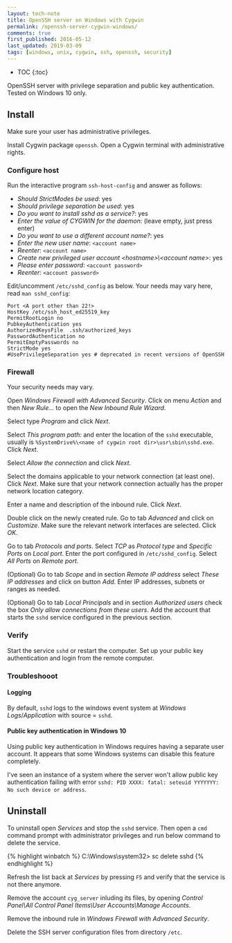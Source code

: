 ```yaml
---
layout: tech-note
title: OpenSSH server on Windows with Cygwin
permalink: /openssh-server-cygwin-windows/
comments: true
first_published: 2016-05-12
last_updated: 2019-03-09
tags: [windows, unix, cygwin, ssh, openssh, security]
---
```


* TOC
{:toc}

OpenSSH server with privilege separation and public key authentication. Tested
on Windows 10 only.

## Install

Make sure your user has administrative privileges.

Install Cygwin package `openssh`. Open a Cygwin terminal with administrative
rights.

### Configure host

Run the interactive program `ssh-host-config` and answer as follows:

- *Should StrictModes be used*: yes
- *Should privilege separation be used*: yes
- *Do you want to install sshd as a service?*: yes
- *Enter the value of CYGWIN for the daemon*: (leave empty, just press enter)
- *Do you want to use a different account name?*: yes
- *Enter the new user name*: `<account name>`
- *Reenter*: `<account name>`
- *Create new privileged user account \<hostname\>\\<account name\>*: yes
- *Please enter password*: `<account password>`
- *Reenter*: `<account password>`

Edit/uncomment `/etc/sshd_config` as below. Your needs may vary here, read `man
sshd_config`:

    Port <A port other than 22!>
    HostKey /etc/ssh_host_ed25519_key
    PermitRootLogin no
    PubkeyAuthentication yes
    AuthorizedKeysFile  .ssh/authorized_keys
    PasswordAuthentication no
    PermitEmptyPasswords no
    StrictMode yes
    #UsePrivilegeSeparation yes # deprecated in recent versions of OpenSSH

### Firewall

Your security needs may vary.

Open *Windows Firewall with Advanced Security*. Click on menu *Action* and then
*New Rule...* to open the *New Inbound Rule Wizard*.

Select type *Program* and click *Next*.

Select *This program path:* and enter the location of the `sshd` executable,
usually is `%SystemDrive%\<name of cygwin root dir>\usr\sbin\sshd.exe`. Click
*Next*.

Select *Allow the connection* and click *Next*.

Select the domains applicable to your network connection (at least one). Click
*Next*. Make sure that your network connection actually has the proper network
location category.

Enter a name and description of the inbound rule. Click *Next*.

Double click on the newly created rule. Go to tab *Advanced* and click on
*Customize*. Make sure the relevant network interfaces are selected. Click
*OK*.

Go to tab *Protocols and ports*. Select *TCP* as *Protocol type* and *Specific
Ports* on *Local port*. Enter the port configured in `/etc/sshd_config`. Select
*All Ports* on *Remote port*.

(Optional) Go to tab *Scope* and in section *Remote IP address* select *These
IP addresses* and click on button *Add*. Enter IP addresses, subnets or ranges
as needed.

(Optional) Go to tab *Local Principals* and in section *Authorized users* check
the box *Only allow connections from these users*. Add the account that starts
the `sshd` service configured in the previous section.

### Verify

Start the service `sshd` or restart the computer. Set up your public key
authentication and login from the remote computer.

### Troubleshooot

#### Logging

By default, `sshd` logs to the windows event system at _Windows
Logs_/_Application_ with source = `sshd`.

#### Public key authentication in Windows 10 

Using public key authentication in Windows requires having a separate user account. It appears that some Windows systems can disable this feature completely.

I've seen an instance of a system where the server won't allow public key authentication failing with error `sshd: PID XXXX: fatal: seteuid YYYYYYY: No such device or address`.

## Uninstall

To uninstall open *Services* and stop the `sshd` service. Then open a `cmd`
command prompt with administrator privileges and run below command to delete
the service.

{% highlight winbatch %}
C:\Windows\system32> sc delete sshd
{% endhighlight %}

Refresh the list back at *Services* by pressing `F5` and verify that the
service is not there anymore.

Remove the account `cyg_server` inluding its files, by opening *Control
Panel\All Control Panel Items\User Accounts\Manage Accounts*.

Remove the inbound rule in *Windows Firewall with Advanced Security*.

Delete the SSH server configuration files from directory `/etc`.
